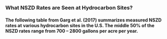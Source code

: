 <h3><b>What NSZD Rates are Seen at Hydrocarbon Sites?</b></h3>  

<h4>The following table from Garg et al. (2017) summarizes measured NSZD rates at various hydrocarbon sites in the U.S. The middle 50% of the NSZD rates range from 700 – 2800 gallons per acre per year.</h4> 
